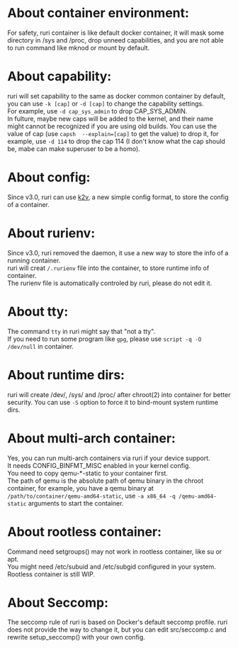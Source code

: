 # About container environment:      
For safety, ruri container is like default docker container, it will mask some directory in /sys and /proc, drop unneed capabilities, and you are not able to run command like mknod or mount by default.      
# About capability:      
ruri will set capability to the same as docker common container by default, you can use `-k [cap]` or `-d [cap]` to change the capability settings.      
For example, use `-d cap_sys_admin` to drop CAP_SYS_ADMIN.      
In fulture, maybe new caps will be added to the kernel, and their name might cannot be recognized if you are using old builds. You can use the value of cap (use `capsh  --explain=[cap]` to get the value) to drop it, for example, use `-d 114` to drop the cap 114 (I don't know what the cap should be, mabe can make superuser to be a homo).
# About config:
Since v3.0, ruri can use [k2v](https://github.com/Moe-hacker/libk2v), a new simple config format, to store the config of a container.          
# About rurienv:
Since v3.0, ruri removed the daemon, it use a new way to store the info of a running container.         
ruri will creat `/.rurienv` file into the container, to store runtime info of container.          
The rurienv file is automatically controled by ruri, please do not edit it.      
# About tty:      
The command `tty` in ruri might say that "not a tty".      
If you need to run some program like `gpg`, please use `script -q -O /dev/null` in container.      
# About runtime dirs:
ruri will create /dev/, /sys/ and /proc/ after chroot(2) into container for better security. You can use `-S` option to force it to bind-mount system runtime dirs.      
# About multi-arch container:
Yes, you can run multi-arch containers via ruri if your device support.      
It needs CONFIG_BINFMT_MISC enabled in your kernel config.      
You need to copy qemu-*-static to your container first.      
The path of qemu is the absolute path of qemu binary in the chroot container, for example, you have a qemu binary at `/path/to/container/qemu-amd64-static`, use `-a x86_64 -q /qemu-amd64-static` arguments to start the container.
# About rootless container:
Command need setgroups() may not work in rootless container, like su or apt.      
You might need /etc/subuid and /etc/subgid configured in your system.      
Rootless container is still WIP.      
# About Seccomp:
The seccomp rule of ruri is based on Docker's default seccomp profile. ruri does not provide the way to change it, but you can edit src/seccomp.c and rewrite setup_seccomp() with your own config.      